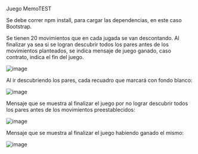 Juego MemoTEST

Se debe correr npm install, para cargar las dependencias, en este caso Bootstrap.

Se tienen 20 movimientos que en cada jugada se van descontando. Al finalizar ya sea si se logran descubrir todos los pares antes de los movimientos planteados, se indica mensaje de juego ganado, caso contrato, indica el fin del juego.

![image](https://user-images.githubusercontent.com/97684320/173366829-43cb5c5b-8a53-4740-bde2-18f11be6dbcf.png)


Al ir descubriendo los pares, cada recuadro que marcará con fondo blanco:

![image](https://user-images.githubusercontent.com/97684320/173367842-55c0af49-ac8f-4f37-b1a5-38f1ec64cd24.png)

Mensaje que se muestra al finalizar el juego por no lograr descubrir todos los pares antes de los movimientos preestablecidos:

![image](https://user-images.githubusercontent.com/97684320/173368122-288101b5-7667-4575-b7c6-0e8b7e3a2e28.png)


Mensaje que se muestra al finalizar el juego habiendo ganado el mismo:

![image](https://user-images.githubusercontent.com/97684320/173368380-7a0a329d-a20f-422d-888b-e6355efa71e6.png)
